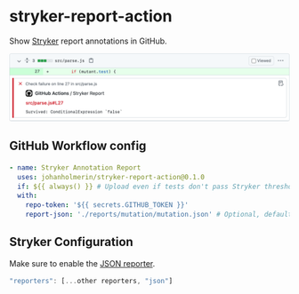 # stryker-report-action

Show [Stryker](https://stryker-mutator.io/) report annotations in GitHub.

![GitHub Stryker Annotation Example](./images/annotation.png)

## GitHub Workflow config

```yaml
- name: Stryker Annotation Report
  uses: johanholmerin/stryker-report-action@0.1.0
  if: ${{ always() }} # Upload even if tests don't pass Stryker threshold
  with:
    repo-token: '${{ secrets.GITHUB_TOKEN }}'
    report-json: './reports/mutation/mutation.json' # Optional, default
```

## Stryker Configuration

Make sure to enable the [JSON reporter](https://stryker-mutator.io/docs/stryker-js/configuration#reporters-string).

```javascript
"reporters": [...other reporters, "json"]
```
